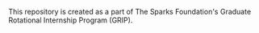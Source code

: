 This repository is created as a part of The Sparks Foundation's Graduate Rotational Internship Program (GRIP).

                                                                
